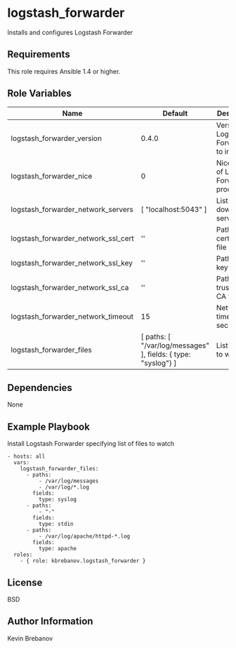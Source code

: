 logstash_forwarder
==================

Installs and configures Logstash Forwarder

Requirements
------------

This role requires Ansible 1.4 or higher.

Role Variables
--------------

| Name                                | Default                                                       | Description                              |
|-------------------------------------|---------------------------------------------------------------|------------------------------------------|
| logstash_forwarder_version          | 0.4.0                                                         | Version of Logstash Forwarder to install |
| logstash_forwarder_nice             | 0                                                             | Nice value of Logstash Forwarder process |
| logstash_forwarder_network_servers  | [ "localhost:5043" ]                                          | List of downstream servers               |
| logstash_forwarder_network_ssl_cert | ''                                                            | Path to SSL certificate file             |
| logstash_forwarder_network_ssl_key  | ''                                                            | Path to SSL key file                     |
| logstash_forwarder_network_ssl_ca   | ''                                                            | Path to trusted SSL CA file              |
| logstash_forwarder_network_timeout  | 15                                                            | Network timeout in seconds               |
| logstash_forwarder_files            | [ paths: [ "/var/log/messages" ], fields: { type: "syslog"} ] | List of files to watch                   |

Dependencies
------------

None

Example Playbook
----------------

Install Logstash Forwarder specifying list of files to watch
```
- hosts: all
  vars:
    logstash_forwarder_files:
      - paths:
          - /var/log/messages
          - /var/log/*.log
        fields:
          type: syslog
      - paths:
          - "-"
        fields:
          type: stdin
      - paths:
          - /var/log/apache/httpd-*.log
        fields:
          type: apache
  roles:
    - { role: kbrebanov.logstash_forwarder }
```

License
-------

BSD

Author Information
------------------

Kevin Brebanov
